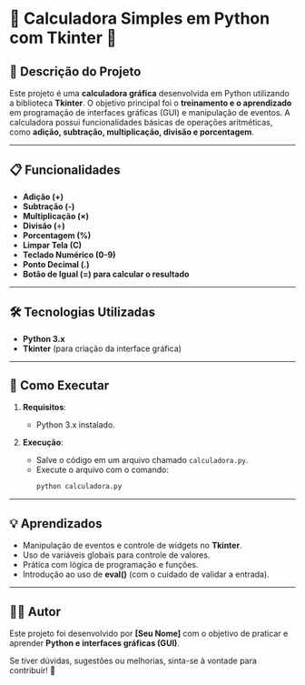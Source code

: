 # 🧮 **Calculadora Simples em Python com Tkinter** 🧮

## 📘 **Descrição do Projeto**
Este projeto é uma **calculadora gráfica** desenvolvida em Python utilizando a biblioteca **Tkinter**. O objetivo principal foi o **treinamento e o aprendizado** em programação de interfaces gráficas (GUI) e manipulação de eventos. A calculadora possui funcionalidades básicas de operações aritméticas, como **adição, subtração, multiplicação, divisão e porcentagem**.

---

## 📋 **Funcionalidades**
- **Adição (+)**
- **Subtração (-)**
- **Multiplicação (×)**
- **Divisão (÷)**
- **Porcentagem (%)**
- **Limpar Tela (C)**
- **Teclado Numérico (0-9)**
- **Ponto Decimal (.)**
- **Botão de Igual (=) para calcular o resultado**

---

## 🛠️ **Tecnologias Utilizadas**
- **Python 3.x** 
- **Tkinter** (para criação da interface gráfica)

---

## 🚀 **Como Executar**
1. **Requisitos**: 
   - Python 3.x instalado.
   
2. **Execução**:
   - Salve o código em um arquivo chamado `calculadora.py`.
   - Execute o arquivo com o comando:
     ```bash
     python calculadora.py
     ```

---

## 💡 **Aprendizados**
- Manipulação de eventos e controle de widgets no **Tkinter**.
- Uso de variáveis globais para controle de valores.
- Prática com lógica de programação e funções.
- Introdução ao uso de **eval()** (com o cuidado de validar a entrada).

---

## 🧑‍💻 **Autor**
Este projeto foi desenvolvido por **[Seu Nome]** com o objetivo de praticar e aprender **Python e interfaces gráficas (GUI)**.

Se tiver dúvidas, sugestões ou melhorias, sinta-se à vontade para contribuir! 🚀

